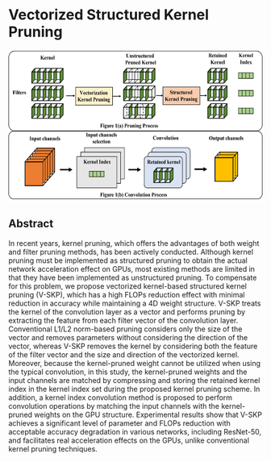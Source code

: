 # Vectorized Structured Kernel Pruning

<img src=https://github.com/IDSL-SeoulTech/V-SKP/blob/master/figure/fig1_overall_structure.png width="582" height="300"/>

## Abstract

In recent years, kernel pruning, which offers the advantages of both weight and filter pruning
methods, has been actively conducted. Although kernel pruning must be implemented as structured pruning
to obtain the actual network acceleration effect on GPUs, most existing methods are limited in that they
have been implemented as unstructured pruning. To compensate for this problem, we propose vectorized
kernel-based structured kernel pruning (V-SKP), which has a high FLOPs reduction effect with minimal
reduction in accuracy while maintaining a 4D weight structure. V-SKP treats the kernel of the convolution
layer as a vector and performs pruning by extracting the feature from each filter vector of the convolution
layer. Conventional L1/L2 norm-based pruning considers only the size of the vector and removes parameters
without considering the direction of the vector, whereas V-SKP removes the kernel by considering both
the feature of the filter vector and the size and direction of the vectorized kernel. Moreover, because the
kernel-pruned weight cannot be utilized when using the typical convolution, in this study, the kernel-pruned
weights and the input channels are matched by compressing and storing the retained kernel index in the
kernel index set during the proposed kernel pruning scheme. In addition, a kernel index convolution method
is proposed to perform convolution operations by matching the input channels with the kernel-pruned weights
on the GPU structure. Experimental results show that V-SKP achieves a significant level of parameter
and FLOPs reduction with acceptable accuracy degradation in various networks, including ResNet-50, and
facilitates real acceleration effects on the GPUs, unlike conventional kernel pruning techniques.
